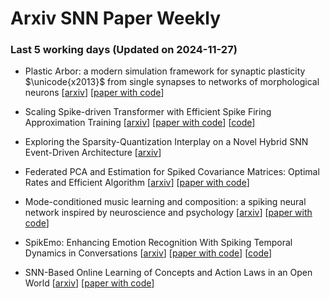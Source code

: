 # Arxiv SNN Paper Weekly


 ### **Last 5 working days (Updated on 2024-11-27)** 


- Plastic Arbor: a modern simulation framework for synaptic plasticity $\unicode{x2013}$ from single synapses to networks of morphological neurons [[arxiv](https://arxiv.org/abs/2411.16445)] [[paper with code](https://paperswithcode.com/paper/plastic-arbor-a-modern-simulation-framework)]

- Scaling Spike-driven Transformer with Efficient Spike Firing Approximation Training [[arxiv](https://arxiv.org/abs/2411.16061)] [[paper with code](https://paperswithcode.com/paper/scaling-spike-driven-transformer-with)] [[code](https://github.com/biclab/spike-driven-transformer-v3)]

- Exploring the Sparsity-Quantization Interplay on a Novel Hybrid SNN Event-Driven Architecture [[arxiv](https://arxiv.org/abs/2411.15409)]

- Federated PCA and Estimation for Spiked Covariance Matrices: Optimal Rates and Efficient Algorithm [[arxiv](https://arxiv.org/abs/2411.15660)] [[paper with code](https://paperswithcode.com/paper/federated-pca-and-estimation-for-spiked)]

- Mode-conditioned music learning and composition: a spiking neural network inspired by neuroscience and psychology [[arxiv](https://arxiv.org/abs/2411.14773)] [[paper with code](https://paperswithcode.com/paper/mode-conditioned-music-learning-and)]

- SpikEmo: Enhancing Emotion Recognition With Spiking Temporal Dynamics in Conversations [[arxiv](https://arxiv.org/abs/2411.13917)] [[paper with code](https://paperswithcode.com/paper/spikemo-enhancing-emotion-recognition-with)] [[code](https://github.com/yu-xm/spikemo)]

- SNN-Based Online Learning of Concepts and Action Laws in an Open World [[arxiv](https://arxiv.org/abs/2411.12308)] [[paper with code](https://paperswithcode.com/paper/snn-based-online-learning-of-concepts-and)]

